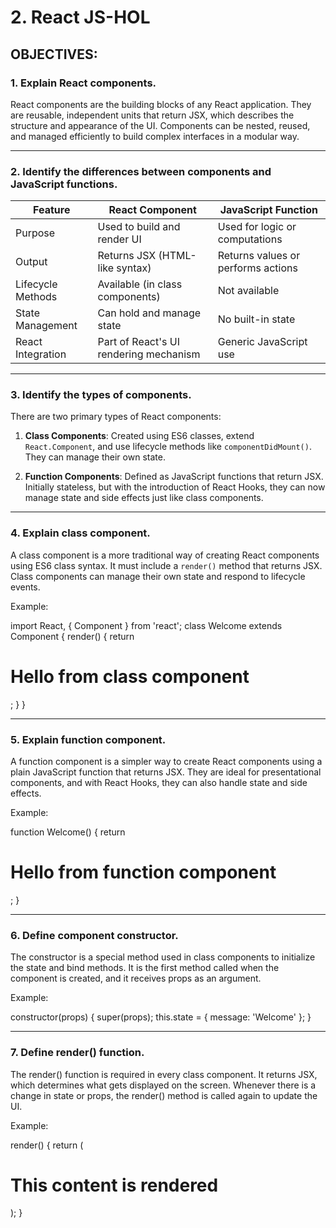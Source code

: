 # 2. React JS-HOL

## OBJECTIVES:


### 1. Explain React components.

React components are the building blocks of any React application. They are reusable, independent units that return JSX, which describes the structure and appearance of the UI. Components can be nested, reused, and managed efficiently to build complex interfaces in a modular way.

---

### 2. Identify the differences between components and JavaScript functions.

| Feature                        | React Component                            | JavaScript Function                    |
|-------------------------------|---------------------------------------------|----------------------------------------|
| Purpose                       | Used to build and render UI                 | Used for logic or computations         |
| Output                        | Returns JSX (HTML-like syntax)              | Returns values or performs actions     |
| Lifecycle Methods             | Available (in class components)             | Not available                          |
| State Management              | Can hold and manage state                   | No built-in state                      |
| React Integration             | Part of React's UI rendering mechanism      | Generic JavaScript use                 |

---

### 3. Identify the types of components.

There are two primary types of React components:

1. **Class Components**: Created using ES6 classes, extend `React.Component`, and use lifecycle methods like `componentDidMount()`. They can manage their own state.

2. **Function Components**: Defined as JavaScript functions that return JSX. Initially stateless, but with the introduction of React Hooks, they can now manage state and side effects just like class components.

---

### 4. Explain class component.

A class component is a more traditional way of creating React components using ES6 class syntax. It must include a `render()` method that returns JSX. Class components can manage their own state and respond to lifecycle events.

Example:

import React, { Component } from 'react';
class Welcome extends Component {
  render() {
    return <h1>Hello from class component</h1>;
  }
}

---

### 5. Explain function component.
A function component is a simpler way to create React components using a plain JavaScript function that returns JSX. They are ideal for presentational components, and with React Hooks, they can also handle state and side effects.

Example:

function Welcome() {
  return <h1>Hello from function component</h1>;
}

---

### 6. Define component constructor.
The constructor is a special method used in class components to initialize the state and bind methods. It is the first method called when the component is created, and it receives props as an argument.

Example:

constructor(props) {
  super(props);
  this.state = {
    message: 'Welcome'
  };
}

---

### 7. Define render() function.
The render() function is required in every class component. It returns JSX, which determines what gets displayed on the screen. Whenever there is a change in state or props, the render() method is called again to update the UI.

Example:

render() {
  return (
    <div>
      <h1>This content is rendered</h1>
    </div>
  );
}